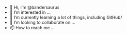 - 👋 Hi, I’m @bandersaurus
- 👀 I’m interested in ...
- 🌱 I’m currently learning a lot of things, including GitHub/
- 💞️ I’m looking to collaborate on ...
- 📫 How to reach me ...

<!---
bandersaurus/bandersaurus is a ✨ special ✨ repository because its `README.md` (this file) appears on your GitHub profile.
You can click the Preview link to take a look at your changes.
--->
